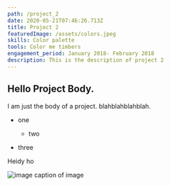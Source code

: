```yaml
---
path: /project_2
date: 2020-05-21T07:46:26.713Z
title: Project 2
featuredImage: /assets/colors.jpeg
skills: Color palette
tools: Color me timbers
engagement_period: January 2018- February 2018
description: This is the description of project 2
---
```

## Hello Project Body.

I am just the body of a project. blahblahblahblah. 

* one

  * two
* three

Heidy ho

![image caption of image](/assets/journey_3.png "Commute Vs Explore")